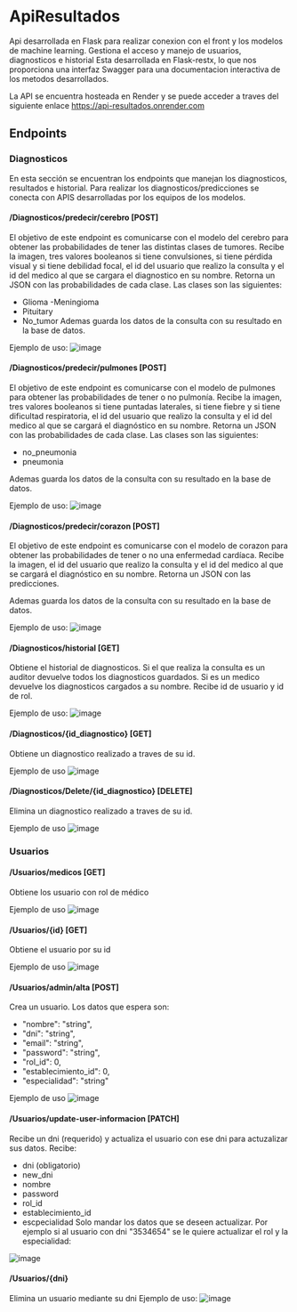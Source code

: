 # ApiResultados
Api desarrollada en Flask para realizar conexion con el front y los modelos de machine learning.
Gestiona el acceso y manejo de usuarios, diagnosticos e historial
Esta desarrollada en Flask-restx, lo que nos proporciona una interfaz Swagger para una documentacion interactiva de los metodos desarrollados.

La API se encuentra hosteada en Render y se puede acceder a traves del siguiente enlace
https://api-resultados.onrender.com

## Endpoints

### Diagnosticos

En esta sección se encuentran los endpoints que manejan los diagnosticos, resultados e historial. Para realizar los diagnosticos/predicciones se conecta con APIS desarrolladas por los equipos de los modelos.

#### /Diagnosticos/predecir/cerebro [POST]

El objetivo de este endpoint es comunicarse con el modelo del cerebro para obtener las probabilidades de tener las distintas clases de tumores.
Recibe la imagen, tres valores booleanos si tiene convulsiones, si tiene pérdida visual y si tiene debilidad focal, el id del usuario que realizo la consulta y el id del medico al que se cargara
el diagnostico en su nombre.
Retorna un JSON con las probabilidades de cada clase. Las clases son las siguientes:
- Glioma
-Meningioma
- Pituitary
- No_tumor
Ademas guarda los datos de la consulta con su resultado en la base de datos.

Ejemplo de uso:
![image](https://github.com/LucasPrieto30/ApiResultados/assets/66337029/020488c5-9ba6-47a8-8a66-8181691f4324)

#### /Diagnosticos/predecir/pulmones [POST]

El objetivo de este endpoint es comunicarse con el modelo de pulmones para obtener las probabilidades de tener o no pulmonía.
Recibe la imagen, tres valores booleanos si tiene puntadas laterales, si tiene fiebre y si tiene dificultad respiratoria, el id del usuario que realizo la consulta y el id del medico al que se cargará
el diagnóstico en su nombre.
Retorna un JSON con las probabilidades de cada clase. Las clases son las siguientes:
- no_pneumonia
- pneumonia

Ademas guarda los datos de la consulta con su resultado en la base de datos.

Ejemplo de uso:
![image](https://github.com/LucasPrieto30/ApiResultados/assets/66337029/f7bc1b27-1c54-4d7b-88db-d0d592f8374d)

#### /Diagnosticos/predecir/corazon [POST]

El objetivo de este endpoint es comunicarse con el modelo de corazon para obtener las probabilidades de tener o no una enfermedad cardíaca.
Recibe la imagen, el id del usuario que realizo la consulta y el id del medico al que se cargará
el diagnóstico en su nombre.
Retorna un JSON con las predicciones.

Ademas guarda los datos de la consulta con su resultado en la base de datos.

Ejemplo de uso:
![image]()

#### /Diagnosticos/historial [GET]

Obtiene el historial de diagnosticos. Si el que realiza la consulta es un auditor devuelve todos los diagnosticos guardados. Si es un medico devuelve los diagnosticos cargados a su nombre.
Recibe id de usuario y id de rol.

Ejemplo de uso:
![image](https://github.com/LucasPrieto30/ApiResultados/assets/66337029/3e7252eb-fce7-42de-90c4-24eee6a2ca12)

#### /Diagnosticos/{id_diagnostico} [GET]

Obtiene un diagnostico realizado a traves de su id.

Ejemplo de uso
![image](https://github.com/LucasPrieto30/ApiResultados/assets/66337029/25436270-3a5f-47c1-b936-a6f5d59f13c6)

#### /Diagnosticos/Delete/{id_diagnostico} [DELETE]

Elimina un diagnostico realizado a traves de su id.

Ejemplo de uso
![image](https://github.com/LucasPrieto30/ApiResultados/assets/66337029/a6abdd5d-081b-45c3-b065-dacbf6b6b46f)

### Usuarios

#### /Usuarios/medicos [GET]

Obtiene los usuario con rol de médico

Ejemplo de uso
![image](https://github.com/LucasPrieto30/ApiResultados/assets/66337029/c3ad6f1f-a191-4741-99cd-ab1c21a5f198)

#### /Usuarios/{id} [GET]

Obtiene el usuario por su id

Ejemplo de uso
![image](https://github.com/LucasPrieto30/ApiResultados/assets/66337029/0349c2dc-4b54-4172-8fc2-8423c7ce934a)

#### /Usuarios/admin/alta [POST]

Crea un usuario. Los datos que espera son:
  - "nombre": "string",
  - "dni": "string",
  - "email": "string",
  - "password": "string",
  - "rol_id": 0,
  - "establecimiento_id": 0,
  - "especialidad": "string"

Ejemplo de uso
![image](https://github.com/LucasPrieto30/ApiResultados/assets/66337029/b102f487-f263-4df9-aae3-fcd9d11664ce)

#### /Usuarios/update-user-informacion [PATCH]

Recibe un dni (requerido) y actualiza el usuario con ese dni para actuzalizar sus datos.
Recibe:
- dni (obligatorio)
- new_dni
- nombre
- password
- rol_id
- establecimiento_id
- escpecialidad
Solo mandar los datos que se deseen actualizar.
Por ejemplo si al usuario con dni "3534654" se le quiere actualizar el rol y la especialidad:

![image](https://github.com/LucasPrieto30/ApiResultados/assets/66337029/1c476dbf-7621-4a2b-8b4e-bf8ace4c8adf)

#### /Usuarios/{dni}

Elimina un usuario mediante su dni
Ejemplo de uso:
![image](https://github.com/LucasPrieto30/ApiResultados/assets/66337029/299e09c6-4172-45d1-813e-aaca9b3e2986)







